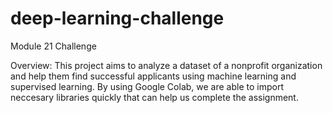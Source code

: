 # deep-learning-challenge
Module 21 Challenge

Overview: This project aims to analyze a dataset of a nonprofit organization and help them find successful applicants using machine learning and supervised learning. By using Google Colab, we are able to import neccesary libraries quickly that can help us complete the assignment.

